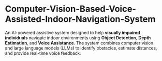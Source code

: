 # Computer-Vision-Based-Voice-Assisted-Indoor-Navigation-System
An AI-powered assistive system designed to help **visually impaired individuals** navigate indoor environments using **Object Detection**, **Depth Estimation**, and **Voice Assistance**. The system combines computer vision and large language models (LLMs) to identify obstacles, estimate distances, and provide real-time voice feedback.
